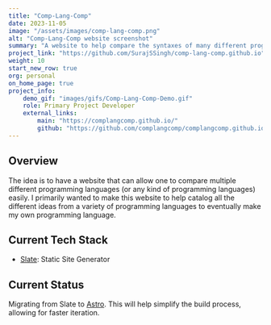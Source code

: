 ```yaml
---
title: "Comp-Lang-Comp"
date: 2023-11-05
image: "/assets/images/comp-lang-comp.png"
alt: "Comp-Lang-Comp website screenshot"
summary: "A website to help compare the syntaxes of many different programming languages. Created initially out of my notes for the <a href='https://exercism.org/challenges/12in23'>12in23 Exercism challenge</a>."
project_link: "https://github.com/SurajSSingh/comp-lang-comp.github.io"
weight: 10
start_new_row: true
org: personal
on_home_page: true
project_info: 
    demo_gif: "images/gifs/Comp-Lang-Comp-Demo.gif"
    role: Primary Project Developer
    external_links:
        main: "https://complangcomp.github.io/"
        github: "https://github.com/complangcomp/complangcomp.github.io"
---
```


## Overview

The idea is to have a website that can allow one to compare multiple different
programming languages (or any kind of programming languages) easily. I primarily
wanted to make this website to help catalog all the different ideas from a
variety of programming languages to eventually make my own programming language.

## Current Tech Stack

- [Slate](https://github.com/slatedocs/slate): Static Site Generator

## Current Status

Migrating from Slate to [Astro](https://astro.build). This will help simplify
the build process, allowing for faster iteration.
